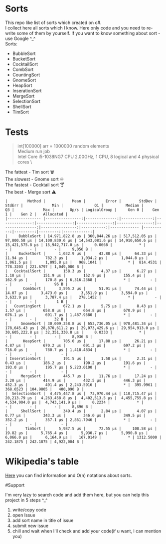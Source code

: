 # Sorts
This repo like list of sorts which created on c#. \
I collect here all sorts which I know. Here only code and you need to re-write some of them by yourself. If you want to know something about sort - use Google ^_^ \
Sorts:
- BubbleSort 
- BucketSort
- CocktailSort
- CombSort
- CountingSort
- GnomeSort
- HeapSort
- InserationSort
- MergeSort
- SelectionSort
- ShellSort
- TimSort

# Tests
> int[100000] arr = 1000000 random elements \
> Medium run job \
> Intel Core i5-1038NG7 CPU 2.00GHz, 1 CPU, 8 logical and 4 physical cores \

The fattest - Tim sort 🗑 \
The slowest - Gnome sort ♾ \
The fastest  - Cocktail sort 🍸 \
The best - Merge sort ⚠️
```
|         Method |            Mean |         Error |        StdDev |        StdErr |             Min |              Q1 |          Median |              Q3 |             Max |       Op/s | LogicalGroup |     Gen 0 |    Gen 1 |    Gen 2 |   Allocated |
|--------------- |----------------:|--------------:|--------------:|--------------:|----------------:|----------------:|----------------:|----------------:|----------------:|-----------:|------------- |----------:|---------:|---------:|------------:|
|     BubbleSort | 14,971,822.8 μs | 360,844.26 μs | 517,512.05 μs |  97,800.58 μs | 14,100,830.6 μs | 14,543,081.6 μs | 14,910,650.6 μs | 15,421,575.8 μs | 15,942,717.0 μs |     0.0668 |            * |         - |        - |        - |     9,056 B |
|     BucketSort |      1,032.9 μs |      43.88 μs |      64.33 μs |      11.94 μs |        782.3 μs |      1,034.2 μs |      1,044.8 μs |      1,061.5 μs |      1,095.8 μs |   968.1041 |            * |  814.4531 | 778.3203 | 221.6797 | 1,049,080 B |
|   CocktailSort |        158.3 μs |       4.37 μs |       6.27 μs |       1.18 μs |        151.9 μs |        152.9 μs |        155.4 μs |        162.9 μs |        170.8 μs | 6,316.2368 |            * |         - |        - |        - |        96 B |
|       CombSort |      3,595.2 μs |      51.91 μs |      74.44 μs |      14.07 μs |      3,473.0 μs |      3,551.9 μs |      3,594.0 μs |      3,632.9 μs |      3,787.4 μs |   278.1452 |            * |         - |        - |        - |         1 B |
|   CountingSort |        672.1 μs |       5.75 μs |       8.43 μs |       1.57 μs |        658.8 μs |        664.8 μs |        670.9 μs |        676.1 μs |        691.7 μs | 1,487.9580 |            * |         - |        - |        - |        32 B |
|      GnomeSort | 30,009,358.8 μs | 653,736.05 μs | 978,481.34 μs | 178,645.43 μs | 28,870,611.2 μs | 29,073,429.6 μs | 29,954,913.0 μs | 30,605,222.8 μs | 32,351,330.8 μs |     0.0333 |            * |         - |        - |        - |     8,936 B |
|       HeapSort |        705.0 μs |      17.88 μs |      26.21 μs |       4.87 μs |        670.2 μs |        691.3 μs |        697.2 μs |        716.0 μs |        780.7 μs | 1,418.4834 |            * |         - |        - |        - |           - |
| InserationSort |        191.5 μs |       1.58 μs |       2.31 μs |       0.43 μs |        186.2 μs |        190.2 μs |        191.6 μs |        193.0 μs |        195.7 μs | 5,223.0100 |            * |         - |        - |        - |           - |
|      MergeSort |        445.7 μs |      11.76 μs |      17.24 μs |       3.20 μs |        414.9 μs |        432.5 μs |        446.3 μs |        452.3 μs |        491.4 μs | 2,243.5916 |            * |  395.9961 | 368.6523 | 104.9805 |   400,090 B |
|  SelectionSort |  4,475,447.8 μs |  73,970.44 μs | 110,715.47 μs |  20,213.79 μs |  4,263,458.8 μs |  4,402,513.5 μs |  4,455,755.8 μs |  4,534,904.0 μs |  4,743,141.9 μs |     0.2234 |            * |         - |        - |        - |     8,896 B |
|      ShellSort |        349.4 μs |       2.84 μs |       4.07 μs |       0.77 μs |        343.3 μs |        346.0 μs |        349.5 μs |        352.2 μs |        357.1 μs | 2,861.7946 |            * |         - |        - |        - |           - |
|        TimSort |      5,987.5 μs |      72.55 μs |     108.58 μs |      19.82 μs |      5,765.4 μs |      5,930.7 μs |      5,990.8 μs |      6,066.0 μs |      6,164.9 μs |   167.0149 |            * | 1312.5000 | 242.1875 | 242.1875 | 4,922,004 B |
```

# Wikipedia's table

[Here](https://en.wikipedia.org/wiki/Sorting_algorithm) you can find information and O(n) notations about sorts. 

#Support

I'm very lazy to search code and add them here, but you can help this project in 5 steps ^_^ 
1) write/copy code 
2) open Issue 
3) add sort name in title of issue 
4) submit new issue 
5) chill and wait when I'll check and add your code(if u want, I can mention you)
